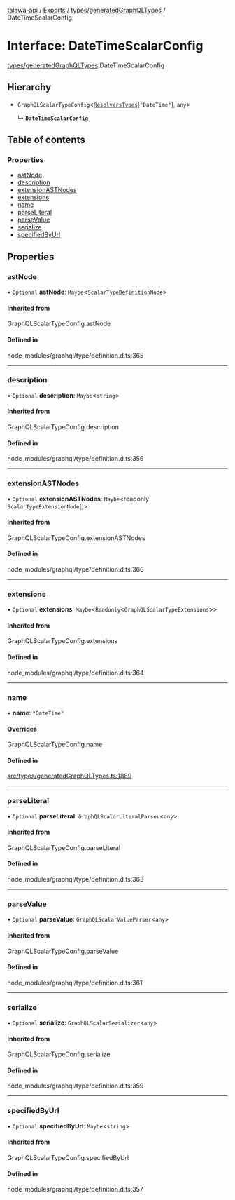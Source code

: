 [talawa-api](../README.md) / [Exports](../modules.md) / [types/generatedGraphQLTypes](../modules/types_generatedGraphQLTypes.md) / DateTimeScalarConfig

# Interface: DateTimeScalarConfig

[types/generatedGraphQLTypes](../modules/types_generatedGraphQLTypes.md).DateTimeScalarConfig

## Hierarchy

- `GraphQLScalarTypeConfig`<[`ResolversTypes`](../modules/types_generatedGraphQLTypes.md#resolverstypes)[``"DateTime"``], `any`\>

  ↳ **`DateTimeScalarConfig`**

## Table of contents

### Properties

- [astNode](types_generatedGraphQLTypes.DateTimeScalarConfig.md#astnode)
- [description](types_generatedGraphQLTypes.DateTimeScalarConfig.md#description)
- [extensionASTNodes](types_generatedGraphQLTypes.DateTimeScalarConfig.md#extensionastnodes)
- [extensions](types_generatedGraphQLTypes.DateTimeScalarConfig.md#extensions)
- [name](types_generatedGraphQLTypes.DateTimeScalarConfig.md#name)
- [parseLiteral](types_generatedGraphQLTypes.DateTimeScalarConfig.md#parseliteral)
- [parseValue](types_generatedGraphQLTypes.DateTimeScalarConfig.md#parsevalue)
- [serialize](types_generatedGraphQLTypes.DateTimeScalarConfig.md#serialize)
- [specifiedByUrl](types_generatedGraphQLTypes.DateTimeScalarConfig.md#specifiedbyurl)

## Properties

### astNode

• `Optional` **astNode**: `Maybe`<`ScalarTypeDefinitionNode`\>

#### Inherited from

GraphQLScalarTypeConfig.astNode

#### Defined in

node_modules/graphql/type/definition.d.ts:365

___

### description

• `Optional` **description**: `Maybe`<`string`\>

#### Inherited from

GraphQLScalarTypeConfig.description

#### Defined in

node_modules/graphql/type/definition.d.ts:356

___

### extensionASTNodes

• `Optional` **extensionASTNodes**: `Maybe`<readonly `ScalarTypeExtensionNode`[]\>

#### Inherited from

GraphQLScalarTypeConfig.extensionASTNodes

#### Defined in

node_modules/graphql/type/definition.d.ts:366

___

### extensions

• `Optional` **extensions**: `Maybe`<`Readonly`<`GraphQLScalarTypeExtensions`\>\>

#### Inherited from

GraphQLScalarTypeConfig.extensions

#### Defined in

node_modules/graphql/type/definition.d.ts:364

___

### name

• **name**: ``"DateTime"``

#### Overrides

GraphQLScalarTypeConfig.name

#### Defined in

[src/types/generatedGraphQLTypes.ts:1889](https://github.com/Nitya-Pasrija/talawa-api/blob/d3a6af9/src/types/generatedGraphQLTypes.ts#L1889)

___

### parseLiteral

• `Optional` **parseLiteral**: `GraphQLScalarLiteralParser`<`any`\>

#### Inherited from

GraphQLScalarTypeConfig.parseLiteral

#### Defined in

node_modules/graphql/type/definition.d.ts:363

___

### parseValue

• `Optional` **parseValue**: `GraphQLScalarValueParser`<`any`\>

#### Inherited from

GraphQLScalarTypeConfig.parseValue

#### Defined in

node_modules/graphql/type/definition.d.ts:361

___

### serialize

• `Optional` **serialize**: `GraphQLScalarSerializer`<`any`\>

#### Inherited from

GraphQLScalarTypeConfig.serialize

#### Defined in

node_modules/graphql/type/definition.d.ts:359

___

### specifiedByUrl

• `Optional` **specifiedByUrl**: `Maybe`<`string`\>

#### Inherited from

GraphQLScalarTypeConfig.specifiedByUrl

#### Defined in

node_modules/graphql/type/definition.d.ts:357
